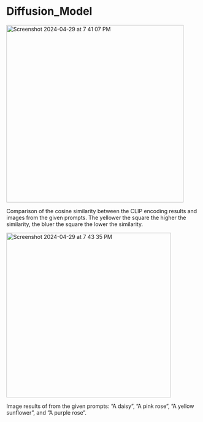 # Diffusion_Model

<img width="462" alt="Screenshot 2024-04-29 at 7 41 07 PM" src="https://github.com/vinitakawale/Diffusion_Model/assets/45771719/e75d9b69-b798-431f-98d1-b93138668ebc">


 Comparison of the cosine similarity between the CLIP encoding results and images from the given prompts. The yellower the square the higher the similarity, the bluer the square the lower the similarity.

 
<img width="429" alt="Screenshot 2024-04-29 at 7 43 35 PM" src="https://github.com/vinitakawale/Diffusion_Model/assets/45771719/133dc3ec-1994-4a57-9a46-263a750d2bf9">


 Image results of from the given prompts: ”A daisy”, ”A pink rose”, ”A yellow sunflower”, and ”A purple rose”.
